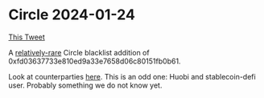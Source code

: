 # Circle 2024-01-24

[This Tweet](https://twitter.com/ChainArgos/status/1749978858370277811)

A [relatively-rare](../blacklist/circle_vs_tether_blacklist) Circle blacklist addition of
0xfd03637733e810ed9a33e7658d06c80151fb0b61.

Look at counterparties [here](https://dashargos.chainargos.com/dashboards/57?To%20or%20From%20Address=0xfd03637733e810ed9a33e7658d06c80151fb0b61&Symbol=).
This is an odd one: Huobi and stablecoin-defi user.
Probably something we do not know yet.